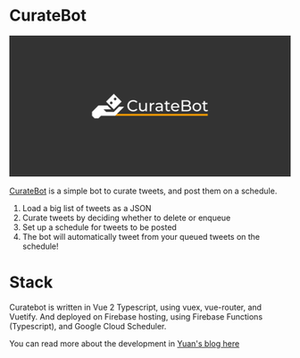 # CurateBot

![CurateBot Logo](web/public/curatebot_preview.png)

[CurateBot](https://curatebot.meseta.dev) is a simple bot to curate tweets, and post them on a schedule.

1. Load a big list of tweets as a JSON
1. Curate tweets by deciding whether to delete or enqueue
1. Set up a schedule for tweets to be posted
1. The bot will automatically tweet from your queued tweets on the schedule!

# Stack
Curatebot is written in Vue 2 Typescript, using vuex, vue-router, and Vuetify. And deployed on Firebase hosting, using Firebase Functions (Typescript), and Google Cloud Scheduler.

You can read more about the development in [Yuan's blog here](https://dev.to/meseta/curatebot-devlog-0-simple-interface-for-curating-and-scheduling-ai-generated-tweets-8f3)